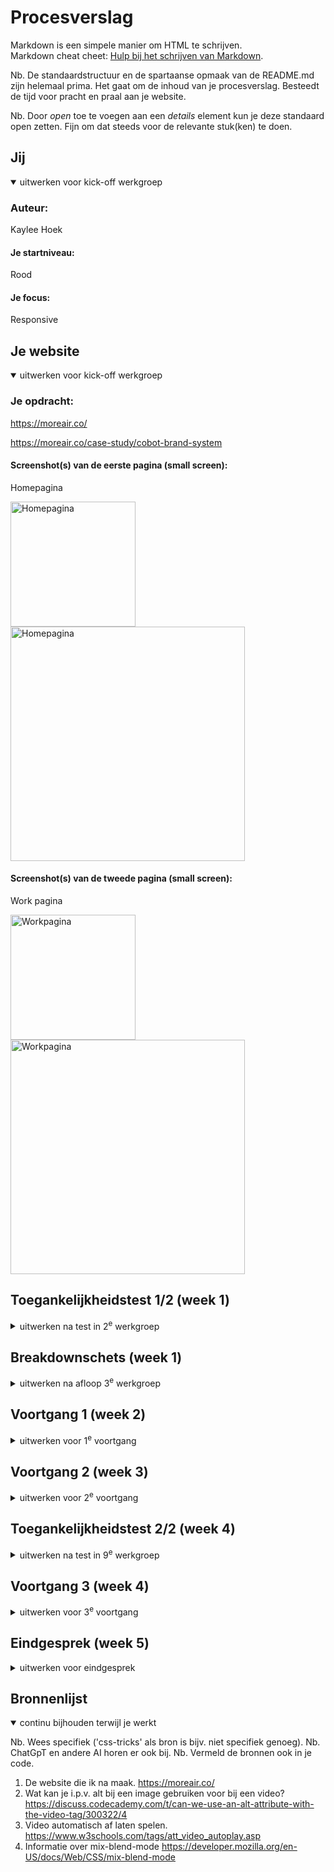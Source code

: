 # Procesverslag
Markdown is een simpele manier om HTML te schrijven.  
Markdown cheat cheet: [Hulp bij het schrijven van Markdown](https://github.com/adam-p/markdown-here/wiki/Markdown-Cheatsheet).

Nb. De standaardstructuur en de spartaanse opmaak van de README.md zijn helemaal prima. Het gaat om de inhoud van je procesverslag. Besteedt de tijd voor pracht en praal aan je website.

Nb. Door *open* toe te voegen aan een *details* element kun je deze standaard open zetten. Fijn om dat steeds voor de relevante stuk(ken) te doen.





## Jij

<details open>
  <summary>uitwerken voor kick-off werkgroep</summary>

  ### Auteur:
  Kaylee Hoek

  #### Je startniveau:
  Rood

  #### Je focus:
  Responsive
 
</details>





## Je website

<details open>
  <summary>uitwerken voor kick-off werkgroep</summary>

  ### Je opdracht:
  https://moreair.co/
  
  https://moreair.co/case-study/cobot-brand-system

  #### Screenshot(s) van de eerste pagina (small screen): 
  Homepagina
  
  <img src="https://github.com/user-attachments/assets/e6db875e-a4d7-4005-a341-f6000efa9588" alt="Homepagina" width="200px">
  <img src="https://github.com/user-attachments/assets/d92d9506-f27c-4f0c-819c-0108508bcc46" alt="Homepagina" width="375px">


  #### Screenshot(s) van de tweede pagina (small screen):
  Work pagina
  
  <img src="https://github.com/user-attachments/assets/67b4dfd3-ce11-4364-9ded-f2186941274b" alt="Workpagina" width="200px">
  <img src="https://github.com/user-attachments/assets/00c7dc60-22e9-4f1b-ae3f-b5421a3278e4" alt="Workpagina" width="375px">
  
 
</details>



## Toegankelijkheidstest 1/2 (week 1)

<details>
  <summary>uitwerken na test in 2<sup>e</sup> werkgroep</summary>

  ### Bevindingen
  Lijst met je bevindingen die in de test naar voren kwamen:
  
  <img src="https://github.com/user-attachments/assets/1671c2eb-9dc1-4f4e-84a4-aef8d644277e" alt="WCAG checklist" width="375px">
  <img src="https://github.com/user-attachments/assets/585d0fc1-68b8-40d9-be7d-39b970855236" alt="WCAG checklist" width="375px">
  <img src="https://github.com/user-attachments/assets/691413b7-1f84-4e50-ab07-71407dbd1b08" alt="WCAG checklist" width="375px">
  <img src="https://github.com/user-attachments/assets/c79849c8-007d-48c1-a3f0-70a040219ff7" alt="WCAG checklist" width="375px">
  <img src="https://github.com/user-attachments/assets/4cdd3d6b-c802-4376-a3a8-53e8e9589792" alt="WCAG checklist" width="375px">
  

  Lijst met eigen ondervindingen (screenreader):
  - Navigatie bar is raar. Zegt wel de link, maar niet dat je in de navigatie zit. Het is ook geen aparte stap om in de navigatie te komen. Deze zit een soort hidden op de pagina.
  - De header (titel) wordt alleen in letters gezegd, niet als heel woord.
  - De pagina wordt blanko als je met de screenreader verder naar beneden navigeert.
  - Hij zegt de industries 1 voor 1 (onnodig).
  - Getallen worden gezegd als vijf nul plus i.p.v. vijftig plus.
  - De afbeeldingen van de brandings worden niet uitgesproken. Alleen dat het een element is.
  - Link wordt niet benoemd als link.

</details>



## Breakdownschets (week 1)

<details>
  <summary>uitwerken na afloop 3<sup>e</sup> werkgroep</summary>

  ### de hele pagina: 
  <img src="https://github.com/user-attachments/assets/f08093b3-12c7-40e0-a32e-95770de83316" alt="Breakdown van de hele pagina" width="200px">

  ### dynamisch deel (bijv menu): 
  <img src="https://github.com/user-attachments/assets/3d32c233-7e84-42cd-86c6-1dbe2e9787e7" alt="Breakdown van een dynamisch deel" width="375px">
  <img src="https://github.com/user-attachments/assets/50ce31e8-a6fb-4dee-b3bc-a721e1bb6576" alt="Breakdown van een dynamisch deel" width="375px">

  ### wellicht nog een dynamisch deel (bijv filter): 
  <img src="https://github.com/user-attachments/assets/734a5056-a611-4b72-afd5-fef422042eac" alt="breakdown van nog een dynamisch deel" width="375px">
  <img src="https://github.com/user-attachments/assets/7eaa6469-7591-402d-b340-69e2df1ae720" alt="breakdown van nog een dynamisch deel" width="375px">

</details>





## Voortgang 1 (week 2)

<details>
  <summary>uitwerken voor 1<sup>e</sup> voortgang</summary>

  ### Stand van zaken
  hier dit ging goed & dit was lastig (neem ook screenshots op van delen van je website en code)

  ### Ging goed:
  - Het opzetten van mijn HTML bestanden ging goed. Door de breakdown schetsen kreeg ik meteen een beter beeld van hoe de HTML structuur in elkaar stak en daarom was het aanmaken van deze bestanden ook niet heel gemoeilijk.
  <img src="https://github.com/user-attachments/assets/f6cd5a0b-870b-4818-8711-247b0843a548" alt="Screenshot van mijn homepagina die ik in HTML heb gecodeert." width="375px">

  ### Dit was lastig:
  - Ik had even een uitdaging met het invoegen van mijn extra HTML naar github. Dit is uiteindelijk wel gelukt aangezien ik op een andere knop heb gedrukt die hetzelfde zou moeten doen. Deze werkte wel terwijl de andere knop ook had moeten werken, maar uiteindelijk is alles goed gekomen.
  <img src="https://github.com/user-attachments/assets/326cf20d-1fed-4a3d-a86a-803f0b613bfc" alt="Screenshot van de niet werkende knop" width="375px">
  <img src="https://github.com/user-attachments/assets/dac40aa1-e4f0-4895-9477-61b3fe4e4fab" alt="Screenshot van de werkende knop" width="375px">
  - Op de website is er geen svg die ik kan downloaden voor de sociale media. Ik heb gezien dat de volledige svg werkt, maar als ik het convert naar svg file werkt hij niet meer.
  <img src="https://github.com/user-attachments/assets/8c0f41ce-9af2-4df1-ba13-c94c8f882f11" alt="Screenshot van de niet werkende sociale media" width="375px">

  ### Agenda voor meeting
  samen met je groepje opstellen

  | Sharon              | Audrey               | Jelle             | Kaylee                                |
  | ---                 | ---                  | ---               | ---                                   |
  | No horizontal scroll| juiste tags gebruikt?|                   | svg omzetten?                         |
  |                     | Beter in html of css?|                   | hoe een video continu af laten spelen?|


  ### Verslag van meeting
  hier na afloop snel de uitkomsten van de meeting vastleggen

  - Meerdere navigatie mag als dat van toepassing is.
  - Het liefst altijd werken met sections en articles.
  - Class en Id mag net zo goed als firstchild en lastchild etc.
  - SVG's kunnen in zijn geheel in de link en hoeft niet in een image tag.
  - Om de video te kunnen afspelen moet er nog wat extra code bij om dit aan te geven zoals de type aan te duiden en autoplay te benoemen.

  ### Feedback 1ste voortgangsgesprek:
  HTML/Code: Voor het video element moet je nog even goed lezen hoe dit werkt. Netjes semantische code en ook goed ingesprongen, maar op sommige stukjes kan je nog extra 
  spaties toevoegen. Goed bezig met de SVG's. Probeer duidelijke namen te bedenken voor classes.

</details>





## Voortgang 2 (week 3)

<details>
  <summary>uitwerken voor 2<sup>e</sup> voortgang</summary>

  ### Stand van zaken
  hier dit ging goed & dit was lastig (neem ook screenshots op van delen van je website en code)

  Ik ben aan het begin van de week bezig geweest met het uitvogelen van de navigatie. Deze staat namelijk fixed op de pagina en gezamelijk met de uitklapbare hamburger menu vond ik dit nog best lastig om onder de knie te krijgen. Ik ben eerst begonnen met de basis en dat is de html helemaal goed zetten. Dit heb ik gedeeltelijk overgenomen van de website en waar kon semantischer in mijn html opgenomen.
  <img src="https://github.com/user-attachments/assets/715c7d9d-0228-4c28-ba81-71e464878aaa" alt="Screenshot van de header van de navigatie" width="375px">

  Ik ben heel veel gaan uitproberen met css en er was een punt dat ik mijn eigen code niet meer begreep. Dus ik dacht eraan om secties te maken met alle verschillende onderdelen in css om deze navigatie op orde te krijgen. Toen ik dit had gedaan werkte sommige dingen niet meer dus ben ik onderdeel voor onderdeel langs gegaan om te kijken waar het probleem lag. Blijkbaar zat het probleem bij de styling en heb ik deze uiteindelijk zelf kunnen fixen zonder extra hulp van internet. Hier ben ik persoonlijk heel trots op, maar heeft mij wel de rest van de dag gekost om te fixen.
  <img src="https://github.com/user-attachments/assets/2051a9dc-013f-4a19-968c-04f95ae25994" alt="Screenshot van de gefixte css" width="375px">

  Ik moet wel nog de underline animatie fixen onder het logo, maar dat is volgensmij niet heel moeilijk dus zal ik dit later doen als mijn andere planning ook bijloopt.

  De volgende dag ben ik aan de slag gegaan met de video's die autoplay stonden. Ik kwam er wel achter dat de website er heel langszaam van werd aangezien alle video's op die pagina tegelijkertijd aan het afspelen waren. Daarom vond ik het belangrijk om door middel van javascript een code te schrijven die ervoor zorgt dat wanneer de video's niet in beeld zijn ze ook niet afspelen. Dit heb ik ingesteld voor elke video behalve de eerste video aangezien ik merkte dat hij traag werkte aangezien de hele dom eerst ingeladen wordt voordat de javascript van start gaat.
  <img src="https://github.com/user-attachments/assets/ae334210-b9d0-4af1-8534-f79b59907799" alt="Screenshot van javascript" width="375px">
  <img src="https://github.com/user-attachments/assets/b3b39ba8-4c42-4950-bf8b-8a70c3e61fbe" alt="Screenshot van javascript" width="375px">



  ### Agenda voor meeting
  Ik heb gewisseld van groepje zodat ik in de namiddag bij mijn p-uiteiking kan zijn. Daarom wist ik niet wat andere wilde bespreken.

  | Kaylee                    |
  | ---                       |
  | Hoe gebruik je prettier?  |


  ### Verslag van meeting
  hier na afloop snel de uitkomsten van de meeting vastleggen

  - Gebruik geen prettier, maar doe gewoon standaard formatting die in vscode zit.
  - Maak je css wat compacter door meer variabelen te maken en overbodige classes weg te halen.
  - Ga met responsiveness meer grid gebruiken (hierbij aangegeven dat dit onderdeel nog wat moeilijk voor mij is aangezien ik meer met flexbox heb gewerkt voorheen).

</details>





## Toegankelijkheidstest 2/2 (week 4)

<details>
  <summary>uitwerken na test in 9<sup>e</sup> werkgroep</summary>

  Ik heb een test gedaan op 25-09-2024. Dit heb ik gedaan voor de homepagina. De workpagina was namelijk nog niet af. Wel weet ik dat als de homepagina goed functioneert volgens de screenreader zal de workpagina ook goed werken aangezien ik deze op dezelfde manier zal coderen. Waar ik achter ben gekomen heb ik genoteerd bij bevindingen.

  Op 26-09-2024 heb ik de WCAG checklist gedaan op mijn eigen site. De volgende bevindingen staan op de afbeeldingen.
  <img src="https://github.com/user-attachments/assets/10ddcaa2-c3e2-4a00-9c77-90b3e3f4b4f3" alt="Foto van WCAG checklist" width="375px">
  <img src="https://github.com/user-attachments/assets/115e879f-676e-4461-ab89-fa348b0e1fce" alt="Foto van WCAG checklist" width="375px">
  <img src="https://github.com/user-attachments/assets/98ea2fe3-c524-4a10-b667-36248e5949d3" alt="Foto van WCAG checklist" width="375px">
  <img src="https://github.com/user-attachments/assets/85d5ea83-2eb2-449b-8d8d-2c91da5c2858" alt="Foto van WCAG checklist" width="375px">
  <img src="https://github.com/user-attachments/assets/003d5a32-3486-4e1c-ae59-13cc75121279" alt="Foto van WCAG checklist" width="375px">


  ### Bevindingen
  Lijst met je bevindingen die in de test naar voren kwamen (geef ook aan wat er verbeterd is):

  - Ik zag dat bij het navigeren de navigatie die boven vast staat best irritant kan zijn als je terug omhoog wil in de pagina. Dit komt omdat de screenreader vast loopt op de vaste navigatie en daardoor niet verder omhoog kan in de pagina. Echter ga ik niks in mijn code hiervoor veranderen aangezien dit op de normale website ook zo is en daarnaast kan het ook als handig worden ervaren aangezien je wel makkelijk bij de navigatie kan komen om naar een andere pagina te kunnen gaan.
  - Ook heb ik ondervonden dat als je over de afbeeldingen gaat dat je een precieze uitleg krijgt van de afbeelding door middel van de alt tekst. Dit werkt soepel en fijn om doorheen te scrollen met de screenreader.
  - De screenreader skipt wel alle video's. Ik weet niet of dit ligt aan dat ik het skip met de screenreader of dat dit serieus door normale gebruikers ook geskipt wordt. Echter wordt er met de video niet verder verduidelijkt wat de tekst en afbeeldingen al vertellen. Dit betekend dat het niet mijn eerste prioriteit heeft om aan te passen als ik tijd over heb.
  - De navigatie benoemd hij wel, maar zie je niet terug op het scherm. Dit is voor blinden niet erg, maar iets om wel te noteren.
  - De down en up button om door de pagina heen te scrollen worden aangegeven als buttons, maar legt niks uit over de butten. Dit zal ik er nog bij gaan zetten zodat het voor de screenreader nog duidelijker is. Echter is dit voor een screenreader niet fijn om ook daadwerkelijk te gebruiken, omdat je dan het overzicht op de pagina kan kwijtraken.
  - Bij het gedeelte met "industries" is vrij irritant. Je kan namelijk niet in een geheel voorbij de list items. En omdat je dit niet kan skippen moet je de down arrow spammen om verder te kunnen komen. Hier moet ik nog wel even naar kijken.
  - Bij het einde van de pagina heb je de links naar de sociale media. Echter benoemd hij het wel als link, maar ook daar ben ik de alt tekst vergeten. Dit zal ik toevoegen zodat het duidelijker zal zijn voor de gebruiker.


</details>





## Voortgang 3 (week 4)

<details>
  <summary>uitwerken voor 3<sup>e</sup> voortgang</summary>

  ### Stand van zaken
  hier dit ging goed & dit was lastig (neem ook screenshots op van delen van je website en code)

  Ik ben na de feedback even bezig gegaan aan het logo. Zodat deze helemaal klopt voordat ik verder ga met de rest van de website. Zo zag ik dat het logo van kleur veranderd als de achtergrond veranderd. Dit heb ik gedaan door middel van mix-blend-mode en filter: invert(). De informatie die ik hierover nodig had hem ik van mozilla mdn (staat ook in de bronvermelding).
  <img src="https://github.com/user-attachments/assets/e6598f14-264a-4344-bd8c-848a82d259c0" alt="Screenshot van het werkende logo met zwart wit contrast." width="375px">

  Daarna wilde ik de underline weghalen. Dit heb ik gedaan door middel van wat aanpassingen in mijn css.

  consistent scaling using clamp: 
  Making semantischer:
  Making carousel pretty on bigger screen:
  making the awards card scale and have text left and pictures right:
  Bevindingen toegankelijkheidstest verbeteren.

  ### Agenda voor meeting
  samen met je groepje opstellen

  | Bibi                | Audrey               | Sharon            | Kaylee                                   |
  | ---                 | ---                  | ---               | ---                                      |
  | Articles en sections| Ruimte gebruik       |                   | Live server werkt niet gelijk aan vs code|
  | Javascript          | animaties            |                   | hoe een video continu af laten spelen?   |


  ### Verslag van meeting
  hier na afloop snel de uitkomsten van de meeting vastleggen

  - Doe margin: 0; op de body aangezien die standaard ingesteld staat.
  - ../ om de font ook op live server te laten werken.
  - div's zo veel mogelijk weghalen. Zelfde geldt voor de classes en id's als dit mogelijk is.

Feedback van Jesse (student assistent):
Je geeft zelf al aan dat je nog div's moet wegwerken. Je hebt een pause/play function aan laten staan van je video's en je geeft aan dat je dit vanwege toegankelijkheid hebt aangelaten. Voor je github pages site moet je nog even een "../" toevoegen voor al je images en fonts en alles is ook case sensitive, anders laad het niet in. Netjes responsive! We hebben verder eigenlijk echt geen feedback, want het ziet er vrijwel 1:1 uit met de originele website.

</details>





## Eindgesprek (week 5)

<details>
  <summary>uitwerken voor eindgesprek</summary>

  ### Je uitkomst - karakteristiek screenshots:
  <img src="readme-images/dummy-plaatje.jpg" width="375px" alt="uitomst opdracht 1">


  ### Dit ging goed/Heb ik geleerd: 
  Korte omschrijving met plaatjes

  <img src="readme-images/dummy-plaatje.jpg" width="375px" alt="top">


  ### Dit was lastig/Is niet gelukt:
  Korte omschrijving met plaatjes

  <img src="readme-images/dummy-plaatje.jpg" width="375px" alt="bummer">
</details>





## Bronnenlijst

<details open>
  <summary>continu bijhouden terwijl je werkt</summary>

  Nb. Wees specifiek ('css-tricks' als bron is bijv. niet specifiek genoeg). 
  Nb. ChatGpT en andere AI horen er ook bij.
  Nb. Vermeld de bronnen ook in je code.

  1. De website die ik na maak.
  https://moreair.co/
  2. Wat kan je i.p.v. alt bij een image gebruiken voor bij een video?
  https://discuss.codecademy.com/t/can-we-use-an-alt-attribute-with-the-video-tag/300322/4
  3. Video automatisch af laten spelen.
     https://www.w3schools.com/tags/att_video_autoplay.asp
  4. Informatie over mix-blend-mode
     https://developer.mozilla.org/en-US/docs/Web/CSS/mix-blend-mode

</details>
